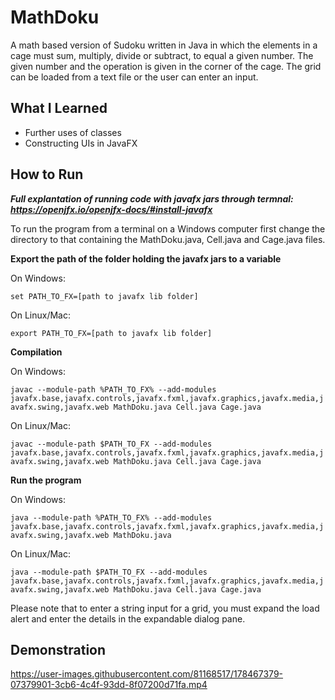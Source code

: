 # MathDoku
A math based version of Sudoku written in Java in which the elements in a cage must sum, multiply, divide or subtract, to equal a given number. The given number and the operation is given in the corner of the cage. The grid can be loaded from a text file or the user can enter an input.

## What I Learned
* Further uses of classes
* Constructing UIs in JavaFX

## How to Run
***Full explantation of running code with javafx jars through termnal: https://openjfx.io/openjfx-docs/#install-javafx***

To run the program from a terminal on a Windows computer first change the directory to that containing the MathDoku.java, Cell.java and Cage.java files. 

**Export the path of the folder holding the javafx jars to a variable**

On Windows:

```set PATH_TO_FX=[path to javafx lib folder]```

On Linux/Mac:

```export PATH_TO_FX=[path to javafx lib folder]```

**Compilation**

On Windows:

```javac --module-path %PATH_TO_FX% --add-modules javafx.base,javafx.controls,javafx.fxml,javafx.graphics,javafx.media,javafx.swing,javafx.web MathDoku.java Cell.java Cage.java```

On Linux/Mac:

```javac --module-path $PATH_TO_FX --add-modules javafx.base,javafx.controls,javafx.fxml,javafx.graphics,javafx.media,javafx.swing,javafx.web MathDoku.java Cell.java Cage.java```

**Run the program**

On Windows:

```java --module-path %PATH_TO_FX% --add-modules javafx.base,javafx.controls,javafx.fxml,javafx.graphics,javafx.media,javafx.swing,javafx.web MathDoku.java```

On Linux/Mac:

```java --module-path $PATH_TO_FX --add-modules javafx.base,javafx.controls,javafx.fxml,javafx.graphics,javafx.media,javafx.swing,javafx.web MathDoku.java Cell.java Cage.java```

Please note that to enter a string input for a grid, you must expand the load alert and enter the details in the expandable dialog pane.

## Demonstration
https://user-images.githubusercontent.com/81168517/178467379-07379901-3cb6-4c4f-93dd-8f07200d71fa.mp4
